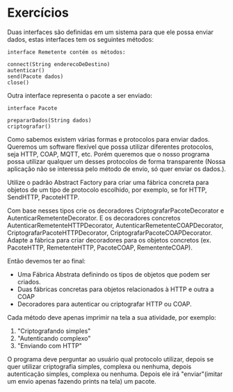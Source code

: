 # Exercícios

Duas interfaces são definidas em um sistema para que ele possa enviar dados, estas interfaces
tem os seguintes métodos:

```
interface Remetente contém os métodos:

connect(String enderecoDeDestino)
autenticar()
send(Pacote dados)
close()
```

Outra interface representa o pacote a ser enviado:

```
interface Pacote 

prepararDados(String dados)
criptografar()
```

Como sabemos existem várias formas e protocolos para enviar dados. Queremos um
software flexível que possa utilizar diferentes protocolos, seja HTTP, COAP, MQTT, 
etc. Porém queremos que o nosso programa possa utilizar qualquer um desses 
protocolos de forma transparente (Nossa aplicação não se interessa pelo método
de envio, só quer enviar os dados.).

Utilize o padrão Abstract Factory para criar uma fábrica concreta para objetos
de um tipo de protocolo escolhido, por exemplo, se for HTTP, SendHTTP, PacoteHTTP.

Com base nesses tipos crie os decoradores CriptografarPacoteDecorator e 
AutenticarRemetenteDecorator. E os decoradores concretos AutenticarRemetenteHTTPDecorator,
AutenticarRemetenteCOAPDecorator, CriptografarPacoteHTTPDecorator, 
CriptografarPacoteCOAPDecorator. Adapte a fábrica para criar decoradores para os
objetos concretos (ex. PacoteHTTP, RemetenteHTTP, PacoteCOAP, RemententeCOAP).

Então devemos ter ao final:

- Uma Fábrica Abstrata definindo os tipos de objetos que podem ser criados.
- Duas fábricas concretas para objetos relacionados à HTTP e outra a COAP
- Decoradores para autenticar ou criptografar HTTP ou COAP.

Cada método deve apenas imprimir na tela a sua atividade, por exemplo:
1. "Criptografando simples"
2. "Autenticando complexo"
3. "Enviando com HTTP"

O programa deve perguntar ao usuário qual protocolo utilizar, depois
se quer utilizar criptografia simples, complexa ou nenhuma, depois autenticação
simples, complexa ou nenhuma. Depois ele irá "enviar"(imitar um envio apenas 
fazendo prints na tela) um pacote.

